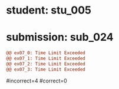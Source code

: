 # student: stu_005
# submission: sub_024

```diff
@@ ex07_0: Time Limit Exceeded
@@ ex07_1: Time Limit Exceeded
@@ ex07_2: Time Limit Exceeded
@@ ex07_3: Time Limit Exceeded
```
#incorrect=4
#correct=0
